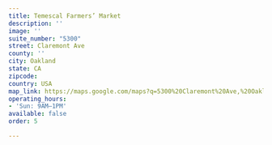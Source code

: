 ```yaml
---
title: Temescal Farmers’ Market
description: ''
image: ''
suite_number: "5300"
street: Claremont Ave
county: ''
city: Oakland
state: CA
zipcode:
country: USA
map_link: https://maps.google.com/maps?q=5300%20Claremont%20Ave,%20Oakland
operating_hours:
- 'Sun: 9AM–1PM'
available: false
order: 5

---
```

